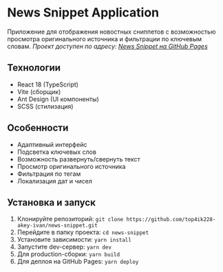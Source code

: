 # News Snippet Application

Приложение для отображения новостных сниппетов с возможностью просмотра оригинального источника и фильтрации по ключевым словам. *Проект доступен по адресу: [News Snippet на GitHub Pages](https://top4ik228-akey-ivan.github.io/news-snippet/)*

## Технологии

- React 18 (TypeScript)
- Vite (сборщик)
- Ant Design (UI компоненты)
- SCSS (стилизация)

## Особенности

- Адаптивный интерфейс
- Подсветка ключевых слов
- Возможность развернуть/свернуть текст
- Просмотр оригинального источника
- Фильтрация по тегам
- Локализация дат и чисел

## Установка и запуск

1. Клонируйте репозиторий: `git clone https://github.com/top4ik228-akey-ivan/news-snippet.git`
2. Перейдите в папку проекта: `cd news-snippet`
3. Установите зависимости: `yarn install`
4. Запустите dev-сервер: `yarn dev`
5. Для production-сборки: `yarn build`
6. Для деплоя на GitHub Pages: `yarn deploy`
